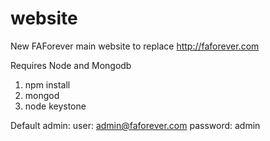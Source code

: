# website
New FAForever main website to replace http://faforever.com

Requires Node and Mongodb

1. npm install
2. mongod
3. node keystone

Default admin:
user: admin@faforever.com
password: admin
